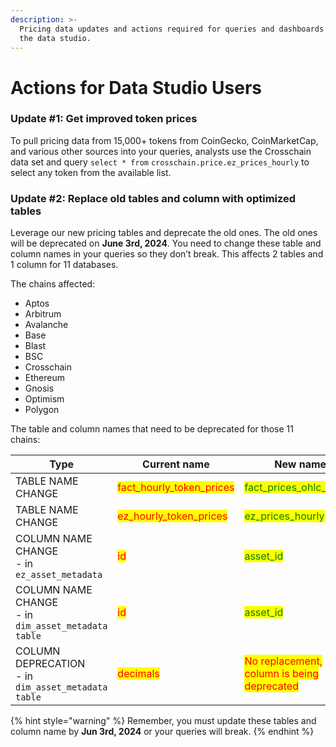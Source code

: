 ```yaml
---
description: >-
  Pricing data updates and actions required for queries and dashboards build in
  the data studio.
---
```


# Actions for Data Studio Users

### Update #1: Get improved token prices

To pull pricing data from 15,000+ tokens from CoinGecko, CoinMarketCap, and various other sources into your queries, analysts use the Crosschain data set and query `select * from` `crosschain.price.ez_prices_hourly` to select any token from the available list.

### Update #2: Replace old tables and column with optimized tables

Leverage our new pricing tables and deprecate the old ones. The old ones will be deprecated on **June 3rd, 2024**. You need to change these table and column names in your queries so they don’t break. This affects 2 tables and 1 column for 11 databases.

The chains affected:

* Aptos
* Arbitrum
* Avalanche
* Base
* Blast
* BSC
* Crosschain
* Ethereum
* Gnosis
* Optimism
* Polygon

The table and column names that need to be deprecated for those 11 chains:&#x20;

<table data-full-width="true"><thead><tr><th width="341">Type</th><th width="235">Current name</th><th>New name</th></tr></thead><tbody><tr><td>TABLE NAME CHANGE</td><td><mark style="color:red;">fact_hourly_token_prices</mark></td><td><mark style="color:green;">fact_prices_ohlc_hourly</mark></td></tr><tr><td>TABLE NAME CHANGE</td><td><mark style="color:red;">ez_hourly_token_prices</mark></td><td><mark style="color:green;">ez_prices_hourly</mark></td></tr><tr><td>COLUMN NAME CHANGE<br>- in <code>ez_asset_metadata</code></td><td><mark style="color:red;">id</mark></td><td><mark style="color:green;">asset_id</mark></td></tr><tr><td>COLUMN NAME CHANGE<br>- in <code>dim_asset_metadata table</code></td><td><mark style="color:red;">id</mark></td><td><mark style="color:green;">asset_id</mark></td></tr><tr><td>COLUMN DEPRECATION <br>- in <code>dim_asset_metadata table</code></td><td><mark style="color:red;">decimals</mark></td><td><mark style="color:red;">No replacement, column is being deprecated</mark></td></tr></tbody></table>

{% hint style="warning" %}
Remember, you must update these tables and column name by **Jun 3rd, 2024** or your queries will break.&#x20;
{% endhint %}
